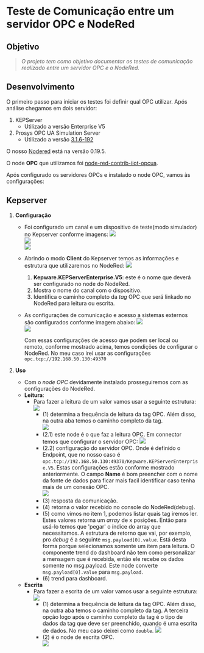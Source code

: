# Teste de Comunicação entre um servidor OPC e NodeRed


## Objetivo

> *O projeto tem como objetivo documentar os testes de comunicação realizado entre um servidor OPC e o NodeRed.*

## Desenvolvimento

O primeiro passo para iniciar os testes foi definir qual OPC utilizar. Após análise chegamos em dois servidor:

1. KEPServer
	+ Utilizado a versão Enterprise V5
2. Prosys OPC UA Simulation Server
	+ Utilizado a versão [3.1.6-192](https://downloads.prosysopc.com/opc-ua-simulation-server-downloads.php)
	
O nosso [Nodered](https://nodered.org/) está na versão 0.19.5.

O node **OPC** que utilizamos foi [node-red-contrib-iiot-opcua](https://flows.nodered.org/node/node-red-contrib-iiot-opcua).

Após configurado os servidores OPCs e instalado o node OPC, vamos às configurações:

## Kepserver

1. **Configuração**
	+ Foi configurado um canal e um dispositivo de teste(modo simulador) no Kepserver conforme imagens:
		<img src="https://github.com/dedynobre/comunicacao-opc-com-node-red/blob/master/images/nodered-opc-03.jpg"/></br>
		<img src="https://github.com/dedynobre/comunicacao-opc-com-node-red/blob/master/images/nodered-opc-04.jpg"/></br>
		<img src="https://github.com/dedynobre/comunicacao-opc-com-node-red/blob/master/images/nodered-opc-05.jpg"/></br>
	+ Abrindo o modo **Client** do Kepserver temos as informações e estrutura que utilizaremos no NodeRed:
		<img src="https://github.com/dedynobre/comunicacao-opc-com-node-red/blob/master/images/nodered-opc-06.jpg"/></br>
		1. **Kepware.KEPServerEnterprise.V5**: este é o nome que deverá ser configurado no node do NodeRed.
		2. Mostra o nome do canal com o dispositivo.
		3. Identifica o caminho completo da *tag* OPC que será linkado no NodeRed para leitura ou escrita.
	+ As configurações de comunicação e acesso a sistemas externos são configurados conforme imagem abaixo:
		<img src="https://github.com/dedynobre/comunicacao-opc-com-node-red/blob/master/images/nodered-opc-10.jpg"/></br>
		<img src="https://github.com/dedynobre/comunicacao-opc-com-node-red/blob/master/images/nodered-opc-11.jpg"/></br>
		
		Com essas configurações de acesso que podem ser local ou remoto, conforme mostrado acima, temos condições de configurar o NodeRed.
		No meu caso irei usar as configurações 	```opc.tcp://192.168.50.130:49370```
		
2. **Uso**  
	+ Com o *node OPC* devidamente instalado prosseguiremos com as configurações do NodeRed.  
	+ **Leitura**:  
		+ Para fazer a leitura de um valor vamos usar a seguinte estrutura:  
			<img src="https://github.com/dedynobre/comunicacao-opc-com-node-red/blob/master/images/nodered-opc-12.jpg"/></br>
			* (1) determina a frequência de leitura da tag OPC. Além disso, na outra aba temos o caminho completo da tag.  
				<img src="https://github.com/dedynobre/comunicacao-opc-com-node-red/blob/master/images/nodered-opc-15.jpg"/></br>
			* (2.1) este node é o que faz a leitura OPC. Em connector temos que configurar o servidor OPC:
				<img src="https://github.com/dedynobre/comunicacao-opc-com-node-red/blob/master/images/nodered-opc-18.jpg"/></br>
			* (2.2) configuração do servidor OPC. Onde é definido o Endpoint, que no nosso caso é ```opc.tcp://192.168.50.130:49370/Kepware.KEPServerEnterprise.V5```. Estas configurações estão
				conforme mostrado anteriormente. O campo **Name** é bom preencher com o nome da fonte de dados para ficar mais facil identificar caso tenha mais de um conexão OPC.  
				<img src="https://github.com/dedynobre/comunicacao-opc-com-node-red/blob/master/images/nodered-opc-17.jpg"/></br>
			* (3) resposta da comunicação.
			* (4) retorna o valor recebido no console do NodeRed(debug).
			* (5) como vimos no item 1, podemos listar quais tag iremos ler. Estes valores retorna um *array* de x posições. Então para usá-lo temos que 'pegar' o índice do array que necessitamos.
				A estrutura de retorno que vai, por exemplo, pro *debug* é a seguinte ```msg.payload[0].value```. Está desta forma porque selecionamos somente um item para leitura.
				O componente trend do dashboard não tem como personalizar a mensagem que é recebida, então ele recebe os dados somente no msg.payload. Este node converte ```msg.payload[0].value```
				para ```msg.payload```.
			* (6) trend para dashboard.
	+ **Escrita**
		+ Para fazer a escrita de um valor vamos usar a seguinte estrutura: 
			<img src="https://github.com/dedynobre/comunicacao-opc-com-node-red/blob/master/images/nodered-opc-13.jpg"/></br>
			* (1) determina a frequência de leitura da tag OPC. Além disso, na outra aba temos o caminho completo da tag. A terceira opção logo após o caminho completo da tag é o tipo de dados
				da tag que deve ser preenchido, quando é uma escrita de dados. No meu caso deixei como ```double```.
				<img src="https://github.com/dedynobre/comunicacao-opc-com-node-red/blob/master/images/nodered-opc-15.jpg"/></br>  
			* (2) é o node de escrita OPC.  
				<img src="https://github.com/dedynobre/comunicacao-opc-com-node-red/blob/master/images/nodered-opc-19.jpg"/></br>
				
					